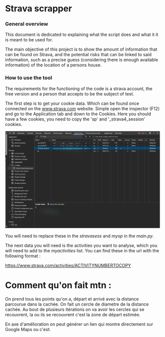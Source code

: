 # Strava scrapper

### General overview
This document is dedicated to explaining what the script does and what it
it is meant to be used for.

The main objective of this project is to show the amount of information 
that can be found on Strava, and the potential risks that can be linked
to said information, such as a precise guess (considering there is enough 
available information) of the location of a persons house.


### How to use the tool
The requirements for the functioning of the code is a strava account, the free version 
and a person that accepts to be the subject of test.


The first step is to get your cookie data. Which can be found once connected
on the www.strava.com website. Simple open the inspector (F12) and 
go to the Application tab and down to the Cookies. Here you should have a few cookies,
you need to copy the 'sp' and '_strava4_session' cookies.


![Screenshot 2025-03-18 204219.png](Screenshot%202025-03-18%20204219.png)

You will need to replace these in the _stravasess_ and _mysp_ in the _main.py_.


The next data you will need is the activities you want to analyse, which you
will need to add to the _myactivities_ list. You can find these in the url with the following
format :

https://www.strava.com/activities/ACTIVITYNUMBERTOCOPY

# Comment qu'on fait mtn :
On prend tous les points qu'on a, départ et arrivé avec la distance parcourue dans
la cachée. On fait un cercle de diametre de la distance cachée.
Au bout de plusieurs itérations on va avoir les cercles qui se 
recouvrent, la ou ils se recouvrent c'est la zone de départ estimée.

En axe d'amélioration on peut générer un lien qui montre directement sur Google
Maps ou c'est.